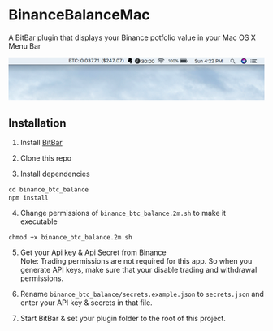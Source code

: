 # BinanceBalanceMac
A BitBar plugin that displays your Binance potfolio value in your Mac OS X Menu Bar
  
![Screenshot](Screenshot.png)
  
## Installation
  
1. Install [BitBar](https://getbitbar.com/)
  
2. Clone this repo
  
3. Install dependencies
```
cd binance_btc_balance
npm install
```
  
4. Change permissions of `binance_btc_balance.2m.sh` to make it executable
```
chmod +x binance_btc_balance.2m.sh
```
  
5. Get your Api key & Api Secret from Binance  
Note: Trading permissions are not required for this app. So when you generate API keys, make sure that your disable trading and withdrawal permissions.
  
6. Rename `binance_btc_balance/secrets.example.json` to `secrets.json` and enter your API key & secrets in that file.  

7. Start BitBar & set your plugin folder to the root of this project.
